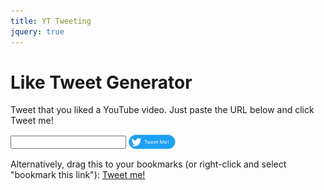 ```yaml
---
title: YT Tweeting
jquery: true
---
```

<!--
  ~ SPDX-FileCopyrightText: 2018-2021 Nathaniel Fitzenrider <nathaniel.fitzenrider@gmail.com>
  ~
  ~ SPDX-License-Identifier: MIT
  -->
<script src="generate-tweet.js"></script>
<script>
var apiKey = await $.get("/api-keys/like-tweet-generator/yt-api-key.txt");
apiKey = apiKey.trim()
</script>
<script>
let vidurl = window.location.hash;
if (vidurl)
    open_tweet_dialog(vidurl, apiKey, false);
</script>

# Like Tweet Generator

Tweet that you liked a YouTube video. Just paste the URL below and click Tweet me!

<div markdown="0">
<input id="yt-url-textbox" />
<a href="javascript:open_tweet_dialog(document.getElementById('yt-url-textbox').value,apiKey)" markdown="0"><img src="tweetme-button.png" style="width:75px;height:25px;vertical-align:middle;" /></a>
</div>

Alternatively, drag this to your bookmarks (or right-click and select "bookmark this link"): <a href="javascript:(function(){window.open('https://nathaniel.fitzenrider.com/like-tweet-generator/#vidurl='+encodeURIComponent(document.URL))})();">Tweet me!</a>
